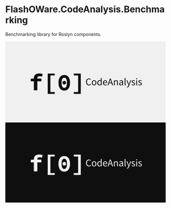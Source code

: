 # FlashOWare.CodeAnalysis.Benchmarking
Benchmarking library for Roslyn components.

![Icon-Light](https://raw.githubusercontent.com/FlashOWare/FlashOWare.CodeAnalysis.Benchmarking/main/resources/FlashOWare.CodeAnalysis-Light.png#gh-light-mode-only)![Icon-Dark](https://raw.githubusercontent.com/FlashOWare/FlashOWare.CodeAnalysis.Benchmarking/main/resources/FlashOWare.CodeAnalysis-Dark.png#gh-dark-mode-only)
